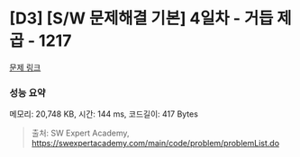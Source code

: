 # [D3] [S/W 문제해결 기본] 4일차 - 거듭 제곱 - 1217 

[문제 링크](https://swexpertacademy.com/main/code/problem/problemDetail.do?contestProbId=AV14dUIaAAUCFAYD) 

### 성능 요약

메모리: 20,748 KB, 시간: 144 ms, 코드길이: 417 Bytes



> 출처: SW Expert Academy, https://swexpertacademy.com/main/code/problem/problemList.do